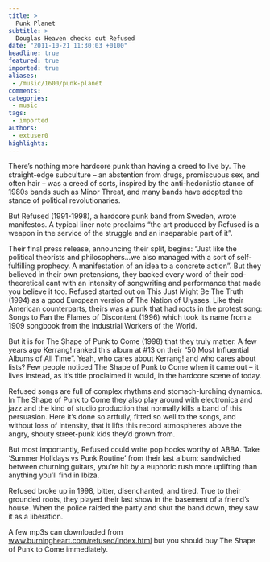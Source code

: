 ```yaml
---
title: >
  Punk Planet
subtitle: >
  Douglas Heaven checks out Refused
date: "2011-10-21 11:30:03 +0100"
headline: true
featured: true
imported: true
aliases:
 - /music/1600/punk-planet
comments:
categories:
 - music
tags:
 - imported
authors:
 - extuser0
highlights:
---
```


There’s nothing more hardcore punk than having a creed to live by. The straight-edge subculture – an abstention from drugs, promiscuous sex, and often hair – was a creed of sorts, inspired by the anti-hedonistic stance of 1980s bands such as Minor Threat, and many bands have adopted the stance of political revolutionaries.

But Refused (1991-1998), a hardcore punk band from Sweden, wrote manifestos. A typical liner note proclaims “the art produced by Refused is a weapon in the service of the struggle and an inseparable part of it”.

Their final press release, announcing their split, begins: “Just like the political theorists and philosophers...we also managed with a sort of self-fulfilling prophecy. A manifestation of an idea to a concrete action”. But they believed in their own pretensions, they backed every word of their cod-theoretical cant with an intensity of songwriting and performance that made you believe it too.
 Refused started out on This Just Might Be The Truth (1994) as a good European version of The Nation of Ulysses. Like their American counterparts, theirs was a punk that had roots in the protest song: Songs to Fan the Flames of Discontent (1996) which took its name from a 1909 songbook from the Industrial Workers of the World.

But it is for The Shape of Punk to Come (1998) that they truly matter. A few years ago Kerrang! ranked this album at #13 on their “50 Most Influential Albums of All Time”. Yeah, who cares about Kerrang! and who cares about lists? Few people noticed The Shape of Punk to Come when it came out – it lives instead, as it’s title proclaimed it would, in the hardcore scene of today.

Refused songs are full of complex rhythms and stomach-lurching dynamics. In The Shape of Punk to Come they also play around with electronica and jazz and the kind of studio production that normally kills a band of this persuasion. Here it’s done so artfully, fitted so well to the songs, and without loss of intensity, that it lifts this record atmospheres above the angry, shouty street-punk kids they’d grown from.

But most importantly, Refused could write pop hooks worthy of ABBA. Take ‘Summer Holidays vs Punk Routine’ from their last album: sandwiched between churning guitars, you’re hit by a euphoric rush more uplifting than anything you’ll find in Ibiza.

Refused broke up in 1998, bitter, disenchanted, and tired. True to their grounded roots, they played their last show in the basement of a friend’s house. When the police raided the party and shut the band down, they saw it as a liberation.

A few mp3s can downloaded from www.burningheart.com/refused/index.html but you should buy The Shape of Punk to Come immediately.
